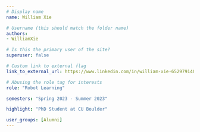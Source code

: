 ```yaml
---
# Display name
name: William Xie

# Username (this should match the folder name)
authors:
- WilliamXie

# Is this the primary user of the site?
superuser: false

# Custom link to external flag
link_to_external_url: https://www.linkedin.com/in/william-xie-652979148/

# Abusing the role tag for interests
role: "Robot Learning"

semesters: "Spring 2023 - Summer 2023"

highlight: "PhD Student at CU Boulder"

user_groups: [Alumni]
---
```

